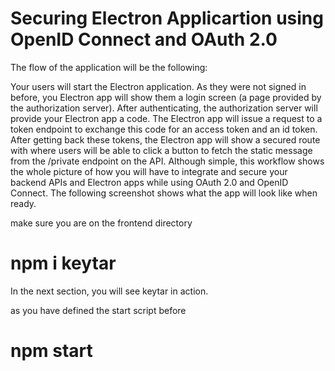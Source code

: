 # Securing Electron Applicartion using OpenID Connect and OAuth 2.0



The flow of the application will be the following:

Your users will start the Electron application.
As they were not signed in before, you Electron app will show them a login screen (a page provided by the authorization server).
After authenticating, the authorization server will provide your Electron app a code.
The Electron app will issue a request to a token endpoint to exchange this code for an access token and an id token.
After getting back these tokens, the Electron app will show a secured route with where users will be able to click a button to fetch the static message from the /private endpoint on the API.
Although simple, this workflow shows the whole picture of how you will have to integrate and secure your backend APIs and Electron apps while using OAuth 2.0 and OpenID Connect. The following screenshot shows what the app will look like when ready.


make sure you are on the frontend directory
# npm i keytar
In the next section, you will see keytar in action.


as you have defined the start script before
# npm start




